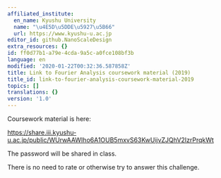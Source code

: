 ```yaml
---
affiliated_institute:
  en_name: Kyushu University
  name: "\u4E5D\u5DDE\u5927\u5B66"
  url: https://www.kyushu-u.ac.jp
editor_id: github.NanoScaleDesign
extra_resources: {}
id: ff0d77b1-a79e-4cda-9a5c-a0fce108bf3b
language: en
modified: '2020-01-22T00:32:36.587858Z'
title: Link to Fourier Analysis coursework material (2019)
title_id: link-to-fourier-analysis-coursework-material-2019
topics: []
translations: {}
version: '1.0'
---
```


Coursework material is here:

https://share.iii.kyushu-u.ac.jp/public/WUrwAAWIho6A1OUB5mxvS63KwUijvZJQhV2IzrPrqkWt

The password will be shared in class.

There is no need to rate or otherwise try to answer this challenge.
